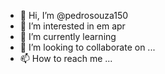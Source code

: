 - 👋 Hi, I’m @pedrosouza150
- 👀 I’m interested in  em apr
- 🌱 I’m currently learning 
- 💞️ I’m looking to collaborate on ...
- 📫 How to reach me ...

<!---
pedrosouza150/pedrosouza150 is a ✨ special ✨ repository because its `README.md` (this file) appears on your GitHub profile.
You can click the Preview link to take a look at your changes.
--->
